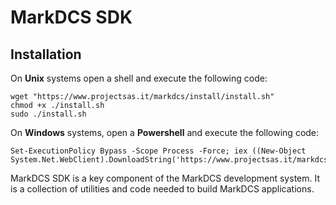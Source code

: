 # MarkDCS SDK

## Installation

On **Unix** systems open a shell and execute the following code:

```text
wget "https://www.projectsas.it/markdcs/install/install.sh"
chmod +x ./install.sh
sudo ./install.sh
```

On **Windows** systems, open a **Powershell** and execute the following code:

```text
Set-ExecutionPolicy Bypass -Scope Process -Force; iex ((New-Object System.Net.WebClient).DownloadString('https://www.projectsas.it/markdcs/install/install.ps1'))
```

MarkDCS SDK is a key component of the MarkDCS development system. It is a collection of utilities and code needed to build MarkDCS applications.

